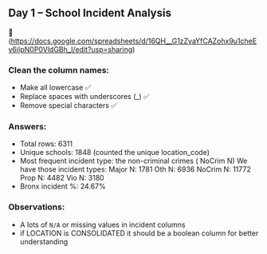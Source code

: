 ## Day 1 – School Incident Analysis

🔗 (https://docs.google.com/spreadsheets/d/16QH__G1zZyaYfCAZohx9u1cheEy6iIpN0P0VldGBh_I/edit?usp=sharing)

### Clean the column names:
- Make all lowercase ✅
- Replace spaces with underscores (_) ✅
- Remove special characters ✅

### Answers:
- Total rows: 6311
- Unique schools:  1848 (counted the unique location_code)
- Most frequent incident type: the non-criminal crimes ( NoCrim N)
    We have those incident types:
      Major N: 1781
      Oth N: 6936
      NoCrim N: 11772
      Prop N: 4482
      Vio N: 3180
- Bronx incident %: 24.67%

### Observations:
- A lots of `N/A` or missing values in incident columns 
- if LOCATION is CONSOLIDATED it should be a boolean column for better understanding 
